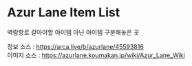 # Azur Lane Item List

벽람항로 갈아야할 아이템 아닌 아이템 구분해놓은 곳
  
정보 소스 : https://arca.live/b/azurlane/45593816  
이미지 소스 : https://azurlane.koumakan.jp/wiki/Azur_Lane_Wiki

